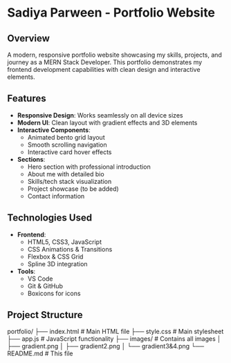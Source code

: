# Sadiya Parween - Portfolio Website



## Overview

A modern, responsive portfolio website showcasing my skills, projects, and journey as a MERN Stack Developer. This portfolio demonstrates my frontend development capabilities with clean design and interactive elements.

## Features

- **Responsive Design**: Works seamlessly on all device sizes
- **Modern UI**: Clean layout with gradient effects and 3D elements
- **Interactive Components**: 
  - Animated bento grid layout
  - Smooth scrolling navigation
  - Interactive card hover effects
- **Sections**:
  - Hero section with professional introduction
  - About me with detailed bio
  - Skills/tech stack visualization
  - Project showcase (to be added)
  - Contact information

## Technologies Used

- **Frontend**:
  - HTML5, CSS3, JavaScript
  - CSS Animations & Transitions
  - Flexbox & CSS Grid
  - Spline 3D integration
- **Tools**:
  - VS Code
  - Git & GitHub
  - Boxicons for icons

## Project Structure
portfolio/
├── index.html # Main HTML file
├── style.css # Main stylesheet
├── app.js # JavaScript functionality
├── images/ # Contains all images
│ ├── gradient.png
│ ├── gradient2.png
│ └── gradient3&4.png
└── README.md # This file



